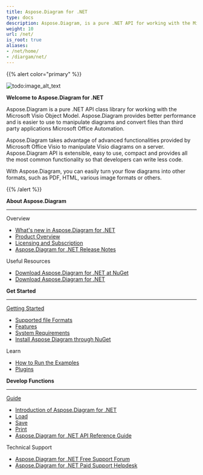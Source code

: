 ```yaml
---
title: Aspose.Diagram for .NET
type: docs
description: Aspose.Diagram, is a pure .NET API for working with the Microsoft Visio Object Model.It provides Visio file formats conversions to images, PDF, HTML, XML and XAML formats. Popular file formats supported include VSD, VSS, VDW, VST, VSDX, VSSX, VSTX, VSDM, VSTM, and VSSM.
weight: 10
url: /net/
is_root: true
aliases:
- /net/home/
- /diargam/net/
---
```


{{% alert color="primary" %}} 

![todo:image_alt_text](home_1.png)

**Welcome to Aspose.Diagram for .NET**

Aspose.Diagram is a pure .NET API class library for working with the Microsoft Visio Object Model. Aspose.Diagram provides better performance and is easier to use to manipulate diagrams and convert files than third party applications Microsoft Office Automation.

Aspose.Diagram takes advantage of advanced functionalities provided by Microsoft Office Visio to manipulate Visio diagrams on a server. Aspose.Diagram API is extensible, easy to use, compact and provides all the most common functionality so that developers can write less code.

With Aspose.Diagram, you can easily turn your flow diagrams into other formats, such as PDF, HTML, various image formats or others. 

{{% /alert %}} 

<div class="row">
	<div class="col-md-4">
		<p><b>About Aspose.Diagram</b></p>
			<hr><p>Overview</p></hr>
			<ul>
				<li><a href="/diagram/net/whatsnew/">What's new in Aspose.Diagram for .NET</a></li>
				<li><a href="/diagram/net/overview/">Product Overview</a></li>
				<li><a href="/diagram/net/licensing/">Licensing and Subscription</a></li>
			  <li><a href="/diagram/net/release-notes/">Aspose.Diagram for .NET Release Notes</a></li>
			</ul>            
	        <p>Useful Resources</p>
			<ul>
				<li><a href="https://www.nuget.org/packages/Aspose.Diagram/">Download Aspose.Diagram for .NET at NuGet</a></li>
				<li><a href="https://downloads.aspose.com/diagram/net">Download Aspose.Diagram for .NET</a></li>
			</ul>
	</div>
	<div class="col-md-4">
		<p><b>Get Started</b></p>
			<hr><p><a href="/diagram/net/getting-started/">Getting Started</a></p></hr>
			<ul>
				<li><a href="/diagram/net/supported-file-formats/">Supported file Formats</a></li>
				<li><a href="/diagram/net/feature-list/">Features</a></li>
				<li><a href="/diagram/net/system-requirements/">System Requirements</a></li>
				<li><a href="/diagram/net/installation/">Install Aspose Diagram through NuGet</a></li>
			</ul>
			<p>Learn</p>
			<ul>
				<li><a href="/diagram/net/how-to-run-the-examples/">How to Run the Examples</a></li>
				<li><a href="/diagram/net/plugins/">Plugins</a></li>
			</ul>
	</div>
	<div class="col-md-4">
		<p><b>Develop Functions</b></p>
			<hr><p><a href="/diagram/net/developer-guide/">Guide</a></p></hr>
			<ul>
				<li><a href="/diagram/net/introduction/">Introduction of Aspose.Diagram for .NET</a></li>
				<li><a href="/diagram/net/open-visio-document/">Load</a></li>
				<li><a href="/diagram/net/save-visio-document/">Save</a></li>
				<li><a href="/diagram/net/working-with-print/">Print</a></li>
				<li><a href="https://reference.aspose.com/diagram/net">Aspose.Diagram for .NET API Reference Guide</a></li>
			</ul>	
			<p>Technical Support</p>
			<ul>
				<li><a href="https://forum.aspose.com/c/diagram/17">Aspose.Diagram for .NET Free Support Forum</a></li>
				<li><a href="https://helpdesk.aspose.com/">Aspose.Diagram for .NET Paid Support Helpdesk</a></li>
			</ul>
	</div>
</div>
